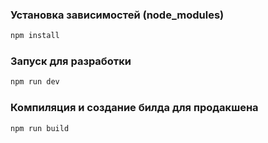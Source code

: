 ### Установка зависимостей (node_modules)

```sh
npm install
```

### Запуск для разработки

```sh
npm run dev
```

### Компиляция и создание билда для продакшена

```sh
npm run build
```
